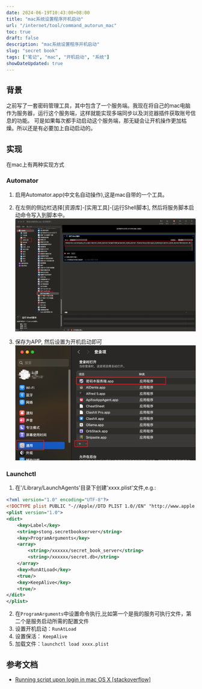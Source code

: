 ```yaml
---
date: 2024-06-19T10:43:00+08:00
title: "mac系统设置程序开机启动"
url: "/internet/tool/command_autorun_mac"
toc: true
draft: false
description: "mac系统设置程序开机启动"
slug: "secret book"
tags: ["笔记", "mac", "开机启动", "系统"]
showDateUpdated: true
---
```


## 背景

之前写了一套密码管理工具，其中包含了一个服务端。我现在将自己的mac电脑作为服务器，运行这个服务端，这样就能实现多端同步以及浏览器插件获取账号信息的功能。
可是如果每次都手动启动这个服务端，那无疑会让开机操作更加枯燥。所以还是有必要加上自动启动的。

## 实现

在mac上有两种实现方式

### Automator

1. 启用Automator.app(中文名自动操作),这是mac自带的一个工具。
2. 在左侧的侧边栏选择[资源库]-[实用工具]-[运行Shell脚本], 然后将服务脚本启动命令写入到脚本中。
   ![截图](https://raw.githubusercontent.com/stong1994/images/master/picgo/202406191619748.png)

3. 保存为APP, 然后设置为开机启动即可
   ![截图](https://raw.githubusercontent.com/stong1994/images/master/picgo/202406191639918.png)

### Launchctl

1. 在'/Library/LaunchAgents'目录下创建'xxxx.plist'文件,e.g.:

```xml
<?xml version="1.0" encoding="UTF-8"?>
<!DOCTYPE plist PUBLIC "-//Apple//DTD PLIST 1.0//EN" "http://www.apple.com/DTDs/PropertyList-1.0.dtd">
<plist version="1.0">
<dict>
    <key>Label</key>
    <string>stong.secretbookserver</string>
    <key>ProgramArguments</key>
    <array>
        <string>/xxxxxx/secret_book_server</string>
        <string>/xxxxxx/secret.db</string>
    </array>
    <key>RunAtLoad</key>
    <true/>
    <key>KeepAlive</key>
    <true/>
</dict>
</plist>

```

2. 在`ProgramArguments`中设置命令执行,比如第一个是我的服务可执行文件，第二个是服务启动所需的配置文件
3. 设置开机启动：`RunAtLoad`
4. 设置保活： `KeepAlive`
5. 加载文件：`launchctl load xxxx.plist`

## 参考文档

- [Running script upon login in mac OS X [stackoverflow]](https://stackoverflow.com/questions/6442364/running-script-upon-login-in-mac-os-x/6445525#6445525)
